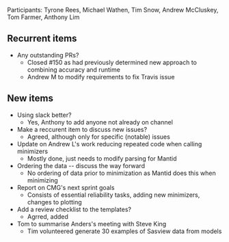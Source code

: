 Participants: Tyrone Rees, Michael Wathen, Tim Snow, Andrew McCluskey, Tom Farmer, Anthony Lim

Recurrent items
----------------
* Any outstanding PRs?
  - Closed #150 as had previously determined new approach to combining accuracy and runtime
  - Andrew M to modify requirements to fix Travis issue

New items
---------
* Using slack better?
  - Yes, Anthony to add anyone not already on channel
* Make a reccurent item to discuss new issues?
  - Agreed, although only for specific (notable) issues
* Update on Andrew L's work reducing repeated code when calling minimizers
  - Mostly done, just needs to modify parsing for Mantid
* Ordering the data -- discuss the way forward
  - No ordering of data prior to minimization as Mantid does this when minimizing
* Report on CMG's next sprint goals
  - Consists of essential reliability tasks, adding new minimizers, changes to plotting
* Add a review checklist to the templates?
  - Agrred, added
* Tom to summarise Anders's meeting with Steve King
  - Tim volunteered generate 30 examples of Sasview data from models
